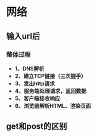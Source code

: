 # 网络
## 输入url后
### 整体过程
+ **1、DNS解析**
+ **2、建立TCP链接（三次握手）**
+ **3、发出http请求**
+ **4、服务端处理请求，返回数据**
+ **5、客户端接收响应**
+ **6、浏览器解析HTML、渲染页面**
## get和post的区别
